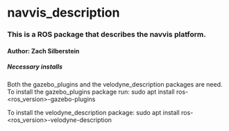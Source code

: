 # navvis_description

### This is a ROS package that describes the navvis platform.
#### Author: Zach Silberstein

##### Necessary installs
Both the gazebo_plugins and the velodyne_description packages are need.
To install the gazebo_plugins package run:
    sudo apt install ros-<ros_version>-gazebo-plugins

To install the velodyne_description package:
    sudo apt install ros-<ros_version>-velodyne-description